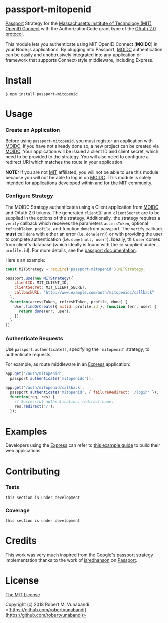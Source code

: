 # passport-mitopenid

[Passport](http://www.passportjs.org/) Strategy for the [Massachusetts Institute of Technology (MIT) OpenID Connect](https://oidc.mit.edu/) with the AuthorizationCode grant type of the [OAuth 2.0 protocol](https://oauth.net/2/).

This module lets you authenticate using MIT OpenID Connect (**MOIDC**) in your Node.js applications. By plugging into Passport, [MOIDC](https://oidc.mit.edu) authentication can be easily and unobtrusively integrated into any application or framework that supports Connect-style middleware, including Express.

# Install
```
$ npm install passport-mitopenid
```
# Usage

### Create an Application

Before using `passport-mitopenid`, you must register an application with [MOIDC](https://oidc.mit.edu). If you have not already done so, a new project can be created via [MOIDC](https://oidc.mit.edu/about). Your application will be issued a client ID and client secret, which need to be provided to the strategy. You will also need to configure a redirect URI which matches the route in your application.

**NOTE:** If you are not [MIT](http://web.mit.edu/) affiliated, you will not be able to use this module because you will not be able to log in on [MOIDC](https://oidc.mit.edu). This module is solely intended for applications developed within and for the MIT community.

### Configure Strategy

The MOIDC Strategy authenticates using a Client application from [MOIDC](https://oidc.mit.edu) and OAuth 2.0 tokens. The generated `clientID` and `clientSecret` are to be supplied in the options of the strategy. Additionally, the strategy requires a `verify` callback which receives the parameters `accessToken`, optional `refreshToken`, `profile`, and function `done`from passport. The `verify` callback **must** call `done` with either an error (i.e. `done(err)`) or with providing the user to complete authentication (i.e. `done(null, user)`). Ideally, this `user` comes from client's database (which ideally is found with the `id` supplied under `profile.id`). For more details, see the [passport documentation](http://www.passportjs.org/docs/configure/).

Here's an example:

```javascript
const MITStrategy = require('passport-mitopenid').MITStrategy;

passport.use(new MITStrategy({
    clientID: MIT_CLIENT_ID,
    clientSecret: MIT_CLIENT_SECRET,
    callbackURL: "http://www.example.com/auth/mitopenidc/callback"
  },
  function(accessToken, refreshToken, profile, done) {
    User.findOrCreate({ mitid: profile.id }, function (err, user) {
      return done(err, user);
    });
  }
));
```  

### Authenticate Requests

Use `passport.authenticate()`, specifying the `'mitopenid'` strategy, to authenticate requests.

For example, as route middleware in an [Express](http://expressjs.com/) application:
```javascript
app.get('/auth/mitopenid',
  passport.authenticate('mitopenidc'));

app.get('/auth/mitopenid/callback', 
  passport.authenticate('mitopenid', { failureRedirect: '/login' }),
  function(req, res) {
    // Successful authentication, redirect home.
    res.redirect('/');
  });
```

# Examples

Developers using the [Express](http://expressjs.com/) can refer to [this example guide](https://github.com/robertvunabandi/guide-on-mitopenid) to build their web applications.

# Contributing

### Tests

`this section is under development`

### Coverage

`this section is under development`

# Credits

This work was very much inspired from the [Google's passport strategy](https://github.com/jaredhanson/passport-google-oauth2) implementation thanks to the work of [jaredhanson](https://github.com/jaredhanson) on [Passport](http://www.passportjs.org/).

# License

[The MIT License](https://opensource.org/licenses/MIT)

Copyright (c) 2018 Robert M. Vunabandi <[https://github.com/robertvunabandi](https://github.com/robertvunabandi)>